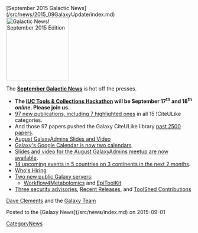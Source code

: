 <div class='newsItemHeader'>[September 2015 Galactic News](/src/news/2015_09GalaxyUpdate/index.md)</div>

<div class='right'>
<a href='/src/GalaxyUpdates/2015_09/index.md'><img src="/src/images/GalaxyLogos/GalaxyNews.png" alt="Galactic News! September 2015 Edition" width=170 /></a>
</div>

The **[September Galactic News](/src/GalaxyUpdates/2015_09/index.md)** is hot off the presses.
* **The [IUC Tools & Collections Hackathon](/src/GalaxyUpdates/2015_09/index.md#iuc-tools--collections-hackathon) will be September 17<sup>th</sup> and 18<sup>th</sup> *online*.  Please join us.**  
* [97 new publications, including 7 highlighted ones](/src/GalaxyUpdates/2015_09/index.md#new-papers) in all 15 !CiteULike categories.
* And those 97 papers pushed the Galaxy CiteULike library [past 2500 papers](/src/GalaxyUpdates/2015_09/index.md#galaxys-first-2500-publications).
* [August GalaxyAdmins Slides and Video](/src/GalaxyUpdates/2015_09/index.md#august-galaxyadmins-slides-and-video)
* [Galaxy's Google Calendar is now two calendars](/src/GalaxyUpdates/2015_09/index.md#galaxy-project-google-calendars)
* [Slides and video for the August GalaxyAdmins meetup are now available](/src/GalaxyUpdates/2015_09/index.md#august-galaxyadmins-slides-and-video). 
* [14 upcoming events in 5 countries on 3 continents in the next 2 months](/src/GalaxyUpdates/2015_09/index.md#upcoming-events).  
* [Who's Hiring](/src/GalaxyUpdates/2015_09/index.md#whos-hiring)
* [Two new public Galaxy servers](/src/GalaxyUpdates/2015_09/index.md#new-public-galaxy-servers):
  * [Workflow4Metabolomics](/src/GalaxyUpdates/2015_09/index.md#workflow4metabolomics) and [EpiToolKit](/src/GalaxyUpdates/2015_09/index.md#epitoolkit)
* [Three security advisories](/src/GalaxyUpdates/2015_09/index.md#security-advisories), [Recent Releases](/src/GalaxyUpdates/2015_09/index.md#other-releases), and [ToolShed Contributions](/src/GalaxyUpdates/2015_09/index.md#toolshed-contributions)

[Dave Clements](/src/DaveClements/index.md) and the [Galaxy Team](/src/GalaxyTeam/index.md)

<div class='newsItemFooter'>Posted to the [Galaxy News](/src/news/index.md) on 2015-09-01 </div>

[CategoryNews](/src/CategoryNews/index.md)
